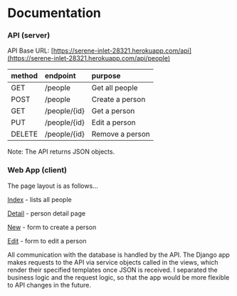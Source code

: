 # Documentation

### API (server)

API Base URL: [https://serene-inlet-28321.herokuapp.com/api](https://serene-inlet-28321.herokuapp.com/api/people)

| method        | endpoint           | purpose  |
|:--------------|:--------------|:------|
|GET     | /people | Get all people |
| POST     | /people     |   Create a person |
| GET | /people/{id}     |  Get a person|
| PUT    | /people/{id}  | Edit a person|
| DELETE    | /people/{id}     |   Remove a person |

Note: The API returns JSON objects.

### Web App (client)

The page layout is as follows...

[Index](https://serene-inlet-28321.herokuapp.com/) - lists all people

[Detail](https://serene-inlet-28321.herokuapp.com/people/2) - person detail page

[New](https://serene-inlet-28321.herokuapp.com/people/new/) - form to create a person

[Edit](https://serene-inlet-28321.herokuapp.com/people/edit/2) - form to edit a person

All communication with the database is handled by the API. The Django app makes requests to the API via service objects called in the views, which render their specified templates once JSON is received. I separated the business logic and the request logic, so that the app would be more flexible to API changes in the future.

